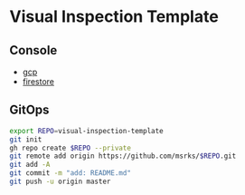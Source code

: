 # Visual Inspection Template

## Console

- [gcp](https://console.cloud.google.com/vertex-ai?referrer=search&authuser=0&project=visual-inspection-template)
- [firestore](https://console.firebase.google.com/u/0/project/visual-inspection-template/firestore/data/~2F?hl=ja)

## GitOps

```sh
export REPO=visual-inspection-template
git init
gh repo create $REPO --private
git remote add origin https://github.com/msrks/$REPO.git
git add -A
git commit -m "add: README.md"
git push -u origin master
```
